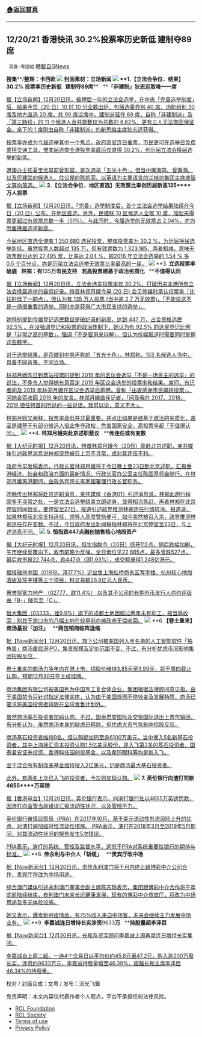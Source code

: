 ###  [:house:返回首頁](https://github.com/ourhimalayas/txt)
---


## 12/20/21 香港快讯 30.2%投票率历史新低 建制夺89席
` 英喜-粵語組` [轉載自GNews](https://gnews.org/zh-hans/1774987/)

**搜集****/****整理：卡西欧**
![](https://assets.gnews.org/wp-content/uploads/2021/12/1220fenmian.jpg)
封面素材：立场新闻
![](https://assets.gnews.org/wp-content/uploads/2021/12/Screen-Shot-2021-12-20-at-11.23.04-AM.png)
**1.****【立法会争位．结果】****30.2% ****投票率历史新低****   ****建制夺****89****席****   ****「非建制」狄志远取唯一一席**

[据【立场新闻】12月20日讯，被押后一年的立法会选举，在中央「完善选举制度」后，结果今早（20 日）10 时 10 分全数出炉，包括选委界别 40 席、功能组别 30 席及地方直选 20 席。共 90 席议席中，建制派轻夺 89 席，自称「非建制派」及「第三路线」的 11 个候选人合共票数仅为总数的 6.62%，更有三人无法取回保证金。余下的  1 席则由自称「非建制派」的新思维主席狄志远获得。](https://www.thestandnews.com/politics/立法會爭位結果302-投票率歷史新低-建制奪-89-席-非建制狄志遠取唯一一席)

[投票率亦成为今届选举其中一个焦点，政府高官连日催票，市民更可在选举日免费乘搭交通工具，惟本届选举全港投票率最后仅录得 30.2%，创历届立法会换届选举的新低。](https://www.thestandnews.com/politics/立法會爭位結果302-投票率歷史新低-建制奪-89-席-非建制狄志遠取唯一一席)

[港澳办主任夏宝龙早前曾形容，是次选举「五光十色」，但当中屠海鸣、曾瀞漪、以及民建联的候选人，住公屋的陈凯荣、以英语为主要语言的兰桂坊集团主席盛智文等均落选。](https://www.thestandnews.com/politics/立法會爭位結果302-投票率歷史新低-建制奪-89-席-非建制狄志遠取唯一一席)
![](https://assets.gnews.org/wp-content/uploads/2021/12/Screen-Shot-2021-12-20-at-11.23.13-AM.png)
**2.****【立法会争位．地区直选】无效票比率创历届新高****135****万人投票**

[据【立场新闻】12月20日讯，「完善」选举制度后，首个立法会选举结果陆续在今日（20 日）公布。在地区直选，另外，民建联 10 区候选人全取 10 席，加起来得票更超过有效票总数一半（51%）。与此同时，今届选举的无效票占 2.04%，亦为历届换届选举新高。](https://www.thestandnews.com/politics/立法會爭位地區直選無效票比率創歷屆新高-11非建制派僅取-66-選票全敗-民建聯-10-區全勝)

[今届地区直选全港有 1,350,680 选民投票，整体投票率为 30.2 %，为历届换届选举新低。虽然投票人数超过 135 万，但有效票数为 1,323,185，两者相减，意味无效票数目达到 27,495 票，比率达 2.04 %，较2016 年立法会选举的 1.54 % 多 0.5 个百分点，亦是历届立法会选举无效票比率最高的一届。](https://www.thestandnews.com/politics/立法會爭位地區直選無效票比率創歷屆新高-11非建制派僅取-66-選票全敗-民建聯-10-區全勝)
![](https://assets.gnews.org/wp-content/uploads/2021/12/Screen-Shot-2021-12-20-at-11.23.21-AM.png)
**3. ****立选投票率破底****   ****林郑：有****135****万市民支持****   ****若高投票建基于政治劣质化****   ****不值得认同**

[据【立场新闻】12月20日讯，立法会选举投票率仅 30.2%，打破历来本港所有立法会换届选举的最低纪录。特首林郑月娥今早 (20 日) 会见传媒时承认投票率「比往时低了一啲点」，但认为有 135 万人投票 (当中逾 2,7 万无效票)，「不能说这不是一场很重要的选举、同时亦是获得广大市民支持的选举」。](https://www.thestandnews.com/politics/立選投票率破底-林鄭有-135-萬市民支持-若高投票建基於政治劣質化-不值得認同)

[她特别提到今届登记选民数目是破纪录的新高，达到 447 万，占合资格选民 92.5% 。在没强调登记和投票的政治体制下，她认为有 92.5% 的选民登记比例是「非常之高的基数」，强调「不是要用来辩解」，但认为传媒报道时需要同时掌握这些数字。](https://www.thestandnews.com/politics/立選投票率破底-林鄭有-135-萬市民支持-若高投票建基於政治劣質化-不值得認同)

[对于选举结果，是否做到中央声称的「五光十色」，林郑称，153 名候选人当中，具备不同背景、不同立场。](https://www.thestandnews.com/politics/立選投票率破底-林鄭有-135-萬市民支持-若高投票建基於政治劣質化-不值得認同)

[林郑月娥昨日到票站投票时提到 2019 年的区议会选举「不是一场民主的选举」的说法，不免令人觉得她有意否定 2019 年区议会选举的投票率和结果。席间，有记者问及 2019 年林郑月娥在区议会选举后声明，曾称「由衷感谢市民踊跃投票」，问她会否收回 2019 年的发言。林郑月娥直斥记者，「问及我在 2017、2018、2019 担任特首时所说的一些说话，我可以说，意义不大」。](https://www.thestandnews.com/politics/立選投票率破底-林鄭有-135-萬市民支持-若高投票建基於政治劣質化-不值得認同)

[林郑月娥又阐释，投票率高低并非最重要，并点出如果是建基于政治的劣质化，甚至是建基于有部分候选人借此争夺政权，危害国家安全，高投票率都「不值得认同」。](https://www.thestandnews.com/politics/立選投票率破底-林鄭有-135-萬市民支持-若高投票建基於政治劣質化-不值得認同)
![](https://assets.gnews.org/wp-content/uploads/2021/12/Screen-Shot-2021-12-20-at-11.23.29-AM.png)
**4. ****林郑月娥突赴京述职惹议****   ****传连任或有变数**

[据【大纪元时报】12月20日讯，特首林郑月娥今（20日）晚赴北京述职，亲共媒体引述政界消息说林郑突然被召上京不寻常，或对其连任不利。](https://hk.epochtimes.com/news/2021-12-20/12288814)

[政府今早发稿表示，行政长官林郑月娥将于今日晚上至23日到北京述职，汇报香港经济、社会和政治方面的最新情况。行政长官办公室主任陈国基将会随行。在林郑月娥离港期间，由政务司司长李家超署理行政长官职务。](https://hk.epochtimes.com/news/2021-12-20/12288814)

[昨晚传出林郑将赴京述职消息，亲共媒体《香港01》引述消息说，林郑此趟行程颇多不寻常之处，一是立法会选举结束立即动身，显得相当急赶，再者林郑在北京停留时间很长，要停留至27日，报道引述政界推测林郑连任行情转冷。报道说，如果林郑获北京支持连任，领导人高度赞扬便可，如今突然被召入京，政界推测林郑连任存在变数。不过，今日政府发出新闻稿指林郑将在北京停留至23日，与上述消息不同。](https://hk.epochtimes.com/news/2021-12-20/12288814)
![](https://assets.gnews.org/wp-content/uploads/2021/12/Screen-Shot-2021-12-20-at-11.23.38-AM.png)
**5. ****恒指跌****447****点****融创抛售核心地段资产**

[据【大纪元时报】12月20日讯，恒生指数今（20日）低开112点，随后跌幅加剧，午市继续反覆向下，收市前略为反弹，全日低位见22,665点，最多曾跌527点，最后收市报22,744点，跌447点（即1.93%），成交额录得1,248亿港元。](https://hk.epochtimes.com/news/2021-12-20/52054645)

[据报融创中国（01918，泻17.7%）近出售上海虹桥商务区写字楼、杭州核心地段酒店及写字楼等三个项目，料交易额26.8亿元人民币。](https://hk.epochtimes.com/news/2021-12-20/52054645)

[惠誉将富力地产 （02777，跌11.4%） 以及其子公司的长期外币发行人违约评级由「B-」降低至「C」。](https://hk.epochtimes.com/news/2021-12-20/52054645)

[恒大集团（03333，挫9.9%）旗下的成都土地因超过两年未有动工，被当局收回；别其于海口市的八幅土地在较早前亦被政府无偿收回。](https://hk.epochtimes.com/news/2021-12-20/52054645)
![](https://assets.gnews.org/wp-content/uploads/2021/12/Screen-Shot-2021-12-20-at-11.23.50-AM.png)
**6.****【卷土重来】商汤基投「加注」****   ****两包销商临阵退缩**

[据【Now新闻台】12月20日讯，旗下公司被美国列入黑名单的人工智能软件「独角兽」商汤重启港IPO，集资规模及定价范围不变，不过，有分析忧虑市况影响集团招股反应。](https://news.now.com/home/finance/player?newsId=460581)

[卷土重来的商汤力争年内在港上市，招股价维持3.85元至3.99元，将于周四截止认购，预期12月30日在主板挂牌。](https://news.now.com/home/finance/player?newsId=460581)

[商汤集团有限公司被美国列为中国军工复合体企业，集团根据法律顾问意见指，由于美国禁令只针对指定法律实体，认为由于美国规例不停转变及发展特质，商汤已要求将美国投资者排除在全球发售计划外。](https://news.now.com/home/finance/player?newsId=460581)

[虽然商汤基石投资者加码认购，不过，国泰君安国际及交银国际退出上市包销团，有分析认为，虽然商汤本身的疑虑已释除，但忧虑大市气氛影响招股反应。](https://news.now.com/home/finance/player?newsId=460581)

[商汤基石投资者维持9名，但认购额加码至逾6100万美元，当中换入5名新基石投资者，其中上海徐汇资本投资认购1.5亿美元股份，是入飞第2多的基石投资者，国泰君安证券投资、香港科技园创投基金，以及希玛眼科等均是新入飞。](https://news.now.com/home/finance/player?newsId=460581)

[至于混合所有制改革基金维持投入2亿美元，仍是商汤最大基石投资者。](https://news.now.com/home/finance/player?newsId=460581)

[此外，有两名上次已入飞的投资者，今次则加码认购。](https://news.now.com/home/finance/player?newsId=460581)
![](https://assets.gnews.org/wp-content/uploads/2021/12/Screen-Shot-2021-12-20-at-11.24.00-AM.png)
**7. ****英伦银行向渣打罚款****4655****万英镑**

[据【香港电台】12月20日讯，英伦银行表示，向渣打银行处以4655万英镑罚款，因渣打向监管当局错误汇报流动性状况，以及管控不力。](https://news.rthk.hk/rthk/ch/component/k2/1625205-20211220.htm)

[英伦银行审慎监管局（PRA）在2017年10月，基于美元流动性外流风险上升的忧虑，对渣打施加临时性流动性措施。 PRA表示，渣打在2018年3月至2019年5月期间，对其流动性状况的报告发生5次错误。](https://news.rthk.hk/rthk/ch/component/k2/1625205-20211220.htm)

[PRA表示，渣打的系统、管控及监督水平，远低于PRA对系统重要性银行的期待与标准。](https://news.rthk.hk/rthk/ch/component/k2/1625205-20211220.htm)
![](https://assets.gnews.org/wp-content/uploads/2021/12/Screen-Shot-2021-12-20-at-11.24.13-AM.png)
**8. ****传永利与中介人「斩缆」****   ****贵宾厅改中场**

[据【Now新闻台】12月20日讯，市传永利澳门将于月内终止跟博彩中介公司合作，贵宾厅将改为中场用途。](https://news.now.com/home/finance/player?newsId=460620)

[综合澳门媒体引述永利澳门董事会副主席陈志玲表示，集团跟博彩中介合作将于年底前陆续结束，有利澳门未来长远健康发展，现有的博彩中介贵宾厅，将改为中场用途及多元体验设施。](https://news.now.com/home/finance/player?newsId=460620)

[她又表示，爆发新冠疫情后，有75%收入来自中场客，未来会继续主力发展中场业务。](https://news.now.com/home/finance/player?newsId=460620)
![](https://assets.gnews.org/wp-content/uploads/2021/12/Screen-Shot-2021-12-20-at-11.24.22-AM.png)
**9. ****李嘉诚连日增持长实涉资****9633****万****   ****持股量超李泽巨**

[据【Now新闻台】12月20日讯，长和系资深顾问李嘉诚上周再度连日增持长实集团。](https://news.now.com/home/finance/player?newsId=460621)

[李嘉诚自上周二起，一连4个交易日以平均价约45.8元至47.2元，购入逾200万股长实，涉资约9633万元，李嘉诚持股量增至46.39%，超越长和主席李泽巨46.34%的持股量。](https://news.now.com/home/finance/player?newsId=460621)

校对 / 封面合成：文粤 / 发布：流光飞舞

 

免责声明：本文内容仅代表作者个人观点，平台不承担任何法律风险。

- [ROL Foundation](https://rolfoundation.org/)
- [ROL Society](https://rolsociety.org/)
- [Terms of use](https://gnews.org/terms-of-use-3/)
- [Privacy Policy](https://gnews.org/privacy-policy/)
